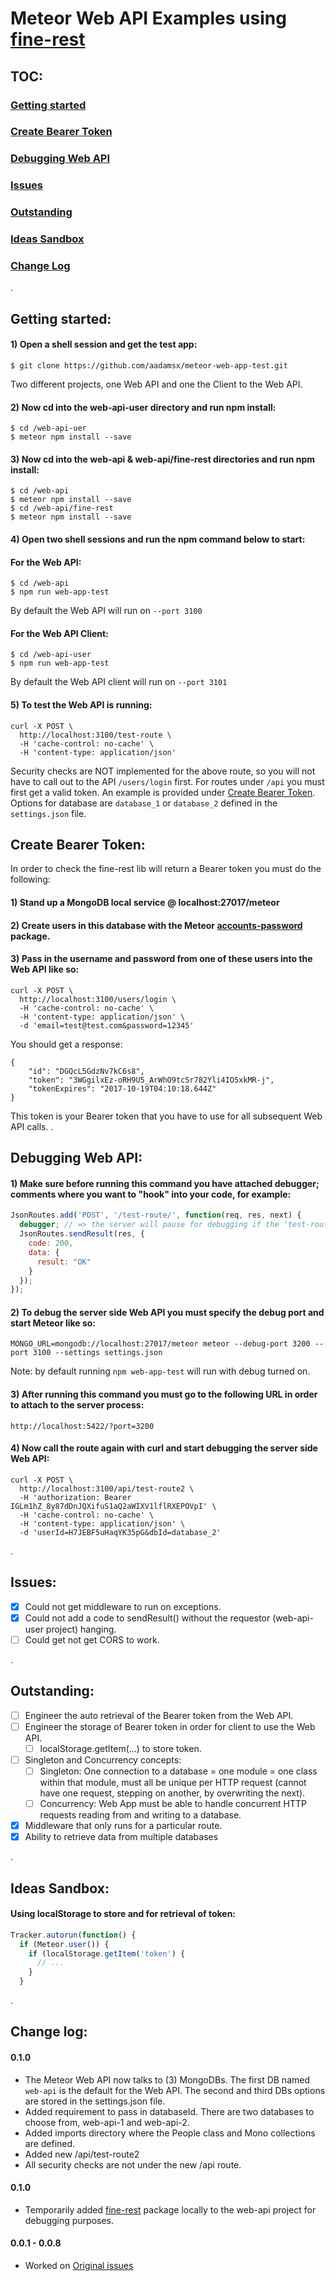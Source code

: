 # Meteor Web API Examples using [fine-rest](https://github.com/aadamsx/fine-rest)

## TOC:

### [Getting started](#getting-started-1)

### [Create Bearer Token](#create-bearer-token-1)
### [Debugging Web API](#debugging-web-api-1)

### [Issues](#issues-1)
### [Outstanding](#outstanding-1)
### [Ideas Sandbox](#ideas-sandbox-1)
### [Change Log](#change-log-1)

.

## Getting started:

#### 1) Open a shell session and get the test app:

```
$ git clone https://github.com/aadamsx/meteor-web-app-test.git
```

Two different projects, one Web API and one the Client to the Web API.


#### 2) Now cd into the web-api-user directory and run npm install:

```
$ cd /web-api-uer
$ meteor npm install --save
```

#### 3) Now cd into the web-api & web-api/fine-rest directories and run npm install:

```
$ cd /web-api
$ meteor npm install --save
$ cd /web-api/fine-rest  
$ meteor npm install --save
```

#### 4) Open two shell sessions and run the npm command below to start:


#### For the Web API:

```
$ cd /web-api
$ npm run web-app-test
```

By default the Web API will run on ```--port 3100```

#### For the Web API Client:

```
$ cd /web-api-user
$ npm run web-app-test
```

By default the Web API client will run on ```--port 3101```

#### 5) To test the Web API is running:

```
curl -X POST \
  http://localhost:3100/test-route \
  -H 'cache-control: no-cache' \
  -H 'content-type: application/json'
```

Security checks are NOT implemented for the above route, so you will not have to call out to the API ```/users/login``` first.  For routes under ```/api``` you must first get a valid token. An example is provided under [Create Bearer Token](#create-bearer-token-1).  Options for database are ```database_1``` or ```database_2``` defined in the ```settings.json``` file.


## Create Bearer Token:


In order to check the fine-rest lib will return a Bearer token you must do the following:

#### 1) Stand up a MongoDB local service @ localhost:27017/meteor
#### 2) Create users in this database with the Meteor [accounts-password](https://docs.meteor.com/api/passwords.html) package.
#### 3) Pass in the username and password from one of these users into the Web API like so:

```
curl -X POST \
  http://localhost:3100/users/login \
  -H 'cache-control: no-cache' \
  -H 'content-type: application/json' \
  -d 'email=test@test.com&password=12345'
```

You should get a response:

```
{
    "id": "DGQcL5GdzNv7kC6s8",
    "token": "3WGgilxEz-oRH9U5_ArWhO9tcSr782Yli4IO5xkMR-j",
    "tokenExpires": "2017-10-19T04:10:18.644Z"
}
```

This token is your Bearer token that you have to use for all subsequent Web API calls.
.

## Debugging Web API:

#### 1) Make sure before running this command you have attached debugger; comments where you want to "hook" into your code, for example:

```javascript
JsonRoutes.add('POST', '/test-route/', function(req, res, next) {
  debugger; // => the server will pause for debugging if the 'test-route' is called!
  JsonRoutes.sendResult(res, {
    code: 200,
    data: {
      result: "OK"
    }
  });
});
```

#### 2) To debug the server side Web API you must specify the debug port and start Meteor like so:

```
MONGO_URL=mongodb://localhost:27017/meteor meteor --debug-port 3200 --port 3100 --settings settings.json
```

Note: by default running ```npm web-app-test``` will run with debug turned on.

#### 3) After running this command you must go to the following URL in order to attach to the server process:

```
http://localhost:5422/?port=3200
```

#### 4) Now call the route again with curl and start debugging the server side Web API:

```
curl -X POST \
  http://localhost:3100/api/test-route2 \
  -H 'authorization: Bearer IGLm1hZ_8y87dDnJQXifuS1aQ2aWIXV1lflRXEPOVpI' \
  -H 'cache-control: no-cache' \
  -H 'content-type: application/json' \
  -d 'userId=H7JEBF5uHaqYK35pG&dbId=database_2'
```


.

## Issues:

- [x] Could not get middleware to run on exceptions.
- [x] Could not add a code to sendResult() without the requestor (web-api-user project) hanging.
- [ ] Could get not get CORS to work.

.

## Outstanding:

- [ ] Engineer the auto retrieval of the Bearer token from the Web API.
- [ ] Engineer the storage of Bearer token in order for client to use the Web API.
  - [ ] localStorage.getItem(...) to store token.
- [ ] Singleton and Concurrency concepts:
  - [ ] Singleton: One connection to a database = one module = one class within that module, must all be unique per HTTP request (cannot have one request, stepping on another, by overwriting the next).
  - [ ] Concurrency: Web App must be able to handle concurrent HTTP requests reading from and writing to a database.
- [x] Middleware that only runs for a particular route.
- [x] Ability to retrieve data from multiple databases

.

## Ideas Sandbox:

#### Using localStorage to store and for retrieval of token:

```javascript
Tracker.autorun(function() {
  if (Meteor.user()) {
    if (localStorage.getItem('token') {
      // ...
    }
  }
```

.

## Change log:

#### 0.1.0

-  The Meteor Web API now talks to (3) MongoDBs. The first DB named ```web-api``` is the default for the Web API.  The second and third DBs options are stored in the settings.json file.
-  Added requirement to pass in databaseId.  There are two databases to choose from, web-api-1 and web-api-2.
-  Added imports directory where the People class and Mono collections are defined.
-  Added new /api/test-route2
-  All security checks are not under the new /api route.

#### 0.1.0

- Temporarily added [fine-rest](https://github.com/aadamsx/fine-rest) package locally to the web-api project for debugging purposes.

#### 0.0.1 - 0.0.8

- Worked on [Original issues](#original-issues)
